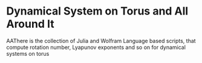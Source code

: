 # Dynamical System on Torus and All Around It

AAThere is the collection of Julia and Wolfram Language based scripts, that compute rotation number, Lyapunov exponents and so on for dynamical systems on torus
